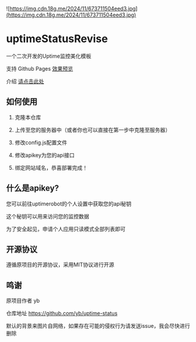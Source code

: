 ![https://img.cdn.18g.me/2024/11/673711504eed3.jpg](https://img.cdn.18g.me/2024/11/673711504eed3.jpg)
# uptimeStatusRevise

一个二次开发的Uptime监控美化模板

支持 Github Pages [效果预览](https://status.moeworld.top/)

介绍 [请点击此处](https://blog.moeworld.tech/2020/08/27/uptimestatusrevise-%e4%b8%80%e4%b8%aa%e4%ba%8c%e6%ac%a1%e5%bc%80%e5%8f%91%e7%9a%84%e7%9b%91%e6%8e%a7%e7%be%8e%e5%8c%96%e9%9d%a2%e6%9d%bf/)

## 如何使用

1. 克隆本仓库

2. 上传至您的服务器中（或者你也可以直接在第一步中克隆至服务器）

3. 修改config.js配置文件

4. 修改apikey为您的api接口

5. 绑定网站域名，恭喜部署完成！

## 什么是apikey?

您可以前往uptimerobot的个人设置中获取您的api秘钥

这个秘钥可以用来访问您的监控数据

为了安全起见，申请个人应用只读模式全部列表即可

## 开源协议

遵循原项目的开源协议，采用MIT协议进行开源

## 鸣谢

原项目作者 yb

仓库地址 https://github.com/yb/uptime-status

默认的背景来图片自网络，如果存在可能的侵权行为请发送issue，我会尽快进行删除
